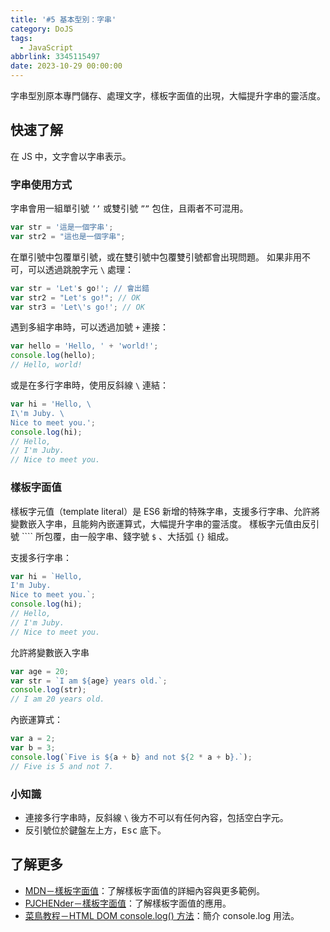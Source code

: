 ```yaml
---
title: '#5 基本型別：字串'
category: DoJS
tags:
  - JavaScript
abbrlink: 3345115497
date: 2023-10-29 00:00:00
---
```

字串型別原本專門儲存、處理文字，樣板字面值的出現，大幅提升字串的靈活度。
<!--more-->
## 快速了解
在 JS 中，文字會以字串表示。
### 字串使用方式
字串會用一組單引號 `’’` 或雙引號 `””` 包住，且兩者不可混用。
```jsx
var str = '這是一個字串';
var str2 = "這也是一個字串";
```
在單引號中包覆單引號，或在雙引號中包覆雙引號都會出現問題。
如果非用不可，可以透過跳脫字元 `\` 處理：
```jsx
var str = 'Let's go!'; // 會出錯
var str2 = "Let's go!"; // OK
var str3 = 'Let\'s go!'; // OK
```
遇到多組字串時，可以透過加號 `+` 連接：
```jsx
var hello = 'Hello, ' + 'world!'; 
console.log(hello);
// Hello, world!
```
或是在多行字串時，使用反斜線 `\` 連結：
```jsx
var hi = 'Hello, \
I\'m Juby. \
Nice to meet you.';
console.log(hi);
// Hello,
// I'm Juby.
// Nice to meet you.
```
### 樣板字面值
樣板字元值（template literal）是 ES6 新增的特殊字串，支援多行字串、允許將變數嵌入字串，且能夠內嵌運算式，大幅提升字串的靈活度。
樣板字元值由反引號 ```` 所包覆，由一般字串、錢字號 `$` 、大括弧 `{}` 組成。

支援多行字串：
```jsx
var hi = `Hello, 
I'm Juby.
Nice to meet you.`;
console.log(hi);
// Hello,
// I'm Juby.
// Nice to meet you.
```
允許將變數嵌入字串
```jsx
var age = 20;
var str = `I am ${age} years old.`;
console.log(str);
// I am 20 years old.
```
內嵌運算式：
```jsx
var a = 2;
var b = 3;
console.log(`Five is ${a + b} and not ${2 * a + b}.`);
// Five is 5 and not 7.
```
### 小知識
- 連接多行字串時，反斜線 `\` 後方不可以有任何內容，包括空白字元。
- 反引號位於鍵盤左上方，<kbd>Esc</kbd> 底下。
## 了解更多
- [MDN－樣板字面值](https://developer.mozilla.org/zh-TW/docs/Web/JavaScript/Reference/Template_literals)：了解樣板字面值的詳細內容與更多範例。
- [PJCHENder－樣板字面值](https://pjchender.dev/react-bootcamp/docs/book/ch1/1-3)：了解樣板字面值的應用。
- [菜鳥教程－HTML DOM console.log() 方法](https://www.runoob.com/jsref/met-console-log.html)：簡介 console.log 用法。